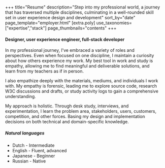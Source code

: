 +++
title="Resume"
description="Step into my professional world, a journey that has traversed multiple disciplines, culminating in a well-rounded skill set in user experience design and development"
sort_by="date"
page_template="employer.html"
[extra.poly]
use_taxonomies=["expertise","stack"]
page_thumbnails="contents"
+++


#### Designer, user experience engineer, full-stack developer

In my professional journey, I've embraced a variety of roles and perspectives. Even when focused on one discipline, I maintain a curiosity about how others experience my work. My best tool in work and study is empathy, allowing me to find meaningful and deliverable solutions, and learn from my teachers as if in person.

I also empathize deeply with the materials, mediums, and individuals I work with. My empathy is forensic, leading me to explore source code, research W3C discussions and drafts, or study activity logs to gain a comprehensive understanding.

My approach is holistic. Through desk study, interviews, and experimentation, I learn the problem area, stakeholders, users, customers, competition, and other forces. Basing my design and implementation decisions on both technical and domain-specific knowledge.

##### Natural languages

- Dutch - Intermediate
- English - Fluent, advanced
- Japanese - Beginner
- Russian - Native

